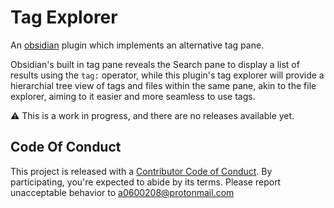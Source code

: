 # Tag Explorer

An [obsidian](https://obsidian.md/) plugin which implements an alternative tag pane.

Obsidian's built in tag pane reveals the Search pane to display a list of results using the `tag:` operator, while this plugin's tag explorer will provide a hierarchial tree view of tags and files within the same pane, akin to the file explorer, aiming to it easier and more seamless to use tags.

⚠️ This is a work in progress, and there are no releases available yet.

## Code Of Conduct

This project is released with a [Contributor Code of Conduct](CODE_OF_CONDUCT.md). By participating, you're expected to abide by its terms. Please report unacceptable behavior to [a0600208@protonmail.com](mailto:a0600208@protonmail.com)
